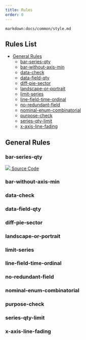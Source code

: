 ```yaml
---
title: Rules
order: 0
---
```


`markdown:docs/common/style.md`

<!-- omit in toc -->
## Rules List

* [General Rules](#general-rules)
  * [bar-series-qty](#bar-series-qty)
  * [bar-without-axis-min](#bar-without-axis-min)
  * [data-check](#data-check)
  * [data-field-qty](#data-field-qty)
  * [diff-pie-sector](#diff-pie-sector)
  * [landscape-or-portrait](#landscape-or-portrait)
  * [limit-series](#limit-series)
  * [line-field-time-ordinal](#line-field-time-ordinal)
  * [no-redundant-field](#no-redundant-field)
  * [nominal-enum-combinatorial](#nominal-enum-combinatorial)
  * [purpose-check](#purpose-check)
  * [series-qty-limit](#series-qty-limit)
  * [x-axis-line-fading](#x-axis-line-fading)

## General Rules

### bar-series-qty

<a class="source-code-link" href="https://github.com/antvis/AVA/blob/master/packages/chart-advisor/src/ruler/rules/bar-series-qty.ts">
  <img class="icon-in-site" src="https://gw.alipayobjects.com/zos/antfincdn/3HPWNH%24t0/code.svg"> Source Code
</a>

### bar-without-axis-min

### data-check

### data-field-qty

### diff-pie-sector

### landscape-or-portrait

### limit-series

### line-field-time-ordinal

### no-redundant-field

### nominal-enum-combinatorial

### purpose-check

### series-qty-limit

### x-axis-line-fading
